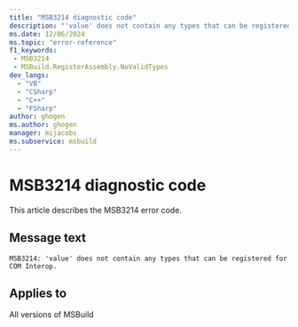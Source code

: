 ```yaml
---
title: "MSB3214 diagnostic code"
description: "'value' does not contain any types that can be registered for COM Interop."
ms.date: 12/06/2024
ms.topic: "error-reference"
f1_keywords:
 - MSB3214
 - MSBuild.RegisterAssembly.NoValidTypes
dev_langs:
  - "VB"
  - "CSharp"
  - "C++"
  - "FSharp"
author: ghogen
ms.author: ghogen
manager: mijacobs
ms.subservice: msbuild
---
```


# MSB3214 diagnostic code

<!-- :::ErrorDefinitionDescription::: -->
<!-- :::editable-content name="introDescription"::: -->
This article describes the MSB3214 error code.
<!-- :::editable-content-end::: -->

## Message text

`MSB3214: 'value' does not contain any types that can be registered for COM Interop.`

<!-- :::editable-content name="postOutputDescription"::: -->
<!--
{StrBegin="MSB3214: "}
-->
<!-- :::editable-content-end::: -->
<!-- :::ErrorDefinitionDescription-end::: -->

## Applies to

All versions of MSBuild
